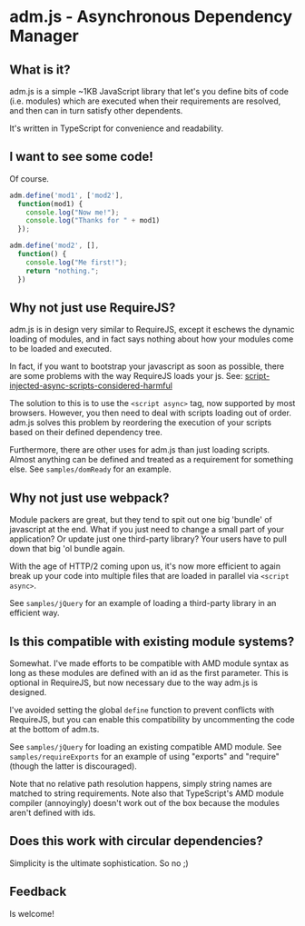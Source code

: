 # adm.js - Asynchronous Dependency Manager #

## What is it?

adm.js is a simple ~1KB JavaScript library that let's you define bits of code (i.e. modules) which are executed when their requirements are resolved, and then can in turn satisfy other dependents.

It's written in TypeScript for convenience and readability.

## I want to see some code!

Of course.

```javascript
adm.define('mod1', ['mod2'],
  function(mod1) {
    console.log("Now me!");
    console.log("Thanks for " + mod1)
  });

adm.define('mod2', [],
  function() {
    console.log("Me first!");
    return "nothing.";
  })

```

## Why not just use RequireJS?

adm.js is in design very similar to RequireJS, except it eschews the dynamic loading of modules, and in fact says nothing about how your modules come to be loaded and executed.

In fact, if you want to bootstrap your javascript as soon as possible, there are some problems with the way RequireJS loads your js. See: [script-injected-async-scripts-considered-harmful](https://www.igvita.com/2014/05/20/script-injected-async-scripts-considered-harmful/)

The solution to this is to use the `<script async>` tag, now supported by most browsers. However, you then need to deal with scripts loading out of order. adm.js solves this problem by reordering the execution of your scripts based on their defined dependency tree.

Furthermore, there are other uses for adm.js than just loading scripts. Almost anything can be defined and treated as a requirement for something else. See `samples/domReady` for an example.

## Why not just use webpack?

Module packers are great, but they tend to spit out one big 'bundle' of javascript at the end. What if you just need to change a small part of your application? Or update just one third-party library? Your users have to pull down that big 'ol bundle again.

With the age of HTTP/2 coming upon us, it's now more efficient to again break up your code into multiple files that are loaded in parallel via `<script async>`.

See `samples/jQuery` for an example of loading a third-party library in an efficient way.

## Is this compatible with existing module systems?

Somewhat. I've made efforts to be compatible with AMD module syntax as long as these modules are defined with an id as the first parameter. This is optional in RequireJS, but now necessary due to the way adm.js is designed.

I've avoided setting the global `define` function to prevent conflicts with RequireJS, but you can enable this compatibility by uncommenting the code at the bottom of adm.ts.

See `samples/jQuery` for loading an existing compatible AMD module.
See `samples/requireExports` for an example of using "exports" and "require" (though the latter is discouraged).

Note that no relative path resolution happens, simply string names are matched to string requirements.
Note also that TypeScript's AMD module compiler (annoyingly) doesn't work out of the box because the modules aren't defined with ids.

## Does this work with circular dependencies?

Simplicity is the ultimate sophistication. So no ;)

## Feedback

Is welcome!
